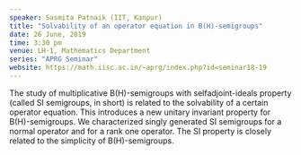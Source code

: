 ```yaml
---
speaker: Sasmita Patnaik (IIT, Kanpur)
title: "Solvability of an operator equation in B(H)-semigroups"
date: 26 June, 2019
time: 3:30 pm
venue: LH-1, Mathematics Department
series: "APRG Seminar"
website: https://math.iisc.ac.in/~aprg/index.php?id=seminar18-19
---
```


The study of multiplicative B(H)-semigroups with
selfadjoint-ideals property (called SI semigroups, in short) is related to
the solvability of a certain operator equation. This introduces a new
unitary invariant property for B(H)-semigroups.  We characterized singly
generated SI semigroups for a normal operator and for a rank one operator.
The SI property is closely related to the simplicity of B(H)-semigroups.
